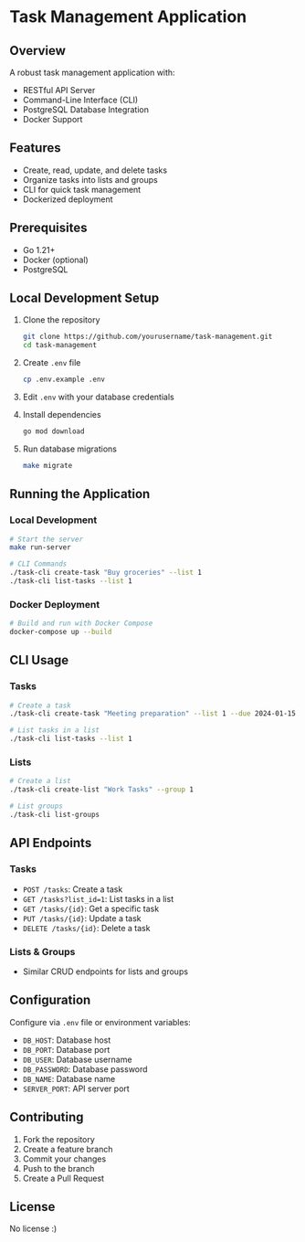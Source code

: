 # Task Management Application

## Overview

A robust task management application with:
- RESTful API Server
- Command-Line Interface (CLI)
- PostgreSQL Database Integration
- Docker Support

## Features

- Create, read, update, and delete tasks
- Organize tasks into lists and groups
- CLI for quick task management
- Dockerized deployment

## Prerequisites

- Go 1.21+
- Docker (optional)
- PostgreSQL

## Local Development Setup

1. Clone the repository
   ```bash
   git clone https://github.com/yourusername/task-management.git
   cd task-management
   ```

2. Create `.env` file
   ```bash
   cp .env.example .env
   ```

3. Edit `.env` with your database credentials

4. Install dependencies
   ```bash
   go mod download
   ```

5. Run database migrations
   ```bash
   make migrate
   ```

## Running the Application

### Local Development
```bash
# Start the server
make run-server

# CLI Commands
./task-cli create-task "Buy groceries" --list 1
./task-cli list-tasks --list 1
```

### Docker Deployment
```bash
# Build and run with Docker Compose
docker-compose up --build
```

## CLI Usage

### Tasks
```bash
# Create a task
./task-cli create-task "Meeting preparation" --list 1 --due 2024-01-15

# List tasks in a list
./task-cli list-tasks --list 1
```

### Lists
```bash
# Create a list
./task-cli create-list "Work Tasks" --group 1

# List groups
./task-cli list-groups
```

## API Endpoints

### Tasks
- `POST /tasks`: Create a task
- `GET /tasks?list_id=1`: List tasks in a list
- `GET /tasks/{id}`: Get a specific task
- `PUT /tasks/{id}`: Update a task
- `DELETE /tasks/{id}`: Delete a task

### Lists & Groups
- Similar CRUD endpoints for lists and groups

## Configuration

Configure via `.env` file or environment variables:
- `DB_HOST`: Database host
- `DB_PORT`: Database port
- `DB_USER`: Database username
- `DB_PASSWORD`: Database password
- `DB_NAME`: Database name
- `SERVER_PORT`: API server port

## Contributing

1. Fork the repository
2. Create a feature branch
3. Commit your changes
4. Push to the branch
5. Create a Pull Request

## License

No license :)
